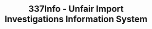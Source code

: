 ---
layout: default
bigquery: https://console.cloud.google.com/bigquery?p=patents-public-data&d=usitc_investigations&page=dataset&project=sheets-management-319211
citation: US International Trade Commission 337Info Unfair Import Investigations Information
  System
contributors: US International Trade Comission
cost: None
description: US International Trade Commission 337Info Unfair Import Investigations
  Information System contains data on investigations done under Section 337. Section
  337 declares the infringement of certain statutory intellectual property rights
  and other forms of unfair competition in import trade to be unlawful practices.
  Most Section 337 investigations involve allegations of patent or registered trademark
  infringement.
documentation: FAQ and tutorial available on the site
last_edit: Mon, 04 Apr 2022 19:10:40 GMT
location: https://pubapps2.usitc.gov/337external/
maintained_by: US International Trade Comission
schema_fields: '[''id'', ''teoIdIssueDate'', ''finalIdOnViolationIssue'', ''teoIdDueDate'',
  ''markmanHearing'', ''complainant'', ''finalDetNoViolation'', ''gcAttorney'', ''lastUpdated'',
  ''targetDate'', ''aljAssigned'', ''cafcAppeals'', ''endDateMarkmanHearing'', ''scheduledEndDateEvidHear'',
  ''dateOfPublicationFrNotice'', ''ouiiAttorney'', ''invUnfairAct'', ''startDateMarkmanHearing'',
  ''htsNumbers'', ''trademarkNumbers'', ''respondent'', ''ouiiParticipation'', ''title'',
  ''investigationNo'', ''dateComplaintFiled'', ''finalDetViolation'', ''docketNo'',
  ''finalIdOnViolationDue'', ''teoProceedingInvolved'', ''internalRemand'', ''reportingRequirements'',
  ''teoReliefGranted'', ''scheduledStartDateEvidHear'', ''actualStartDateEvidHear'',
  ''patentNumber'', ''patentNumbers'', ''issueDateOtherNonFinal'', ''dateCreated'',
  ''publication_number'', ''actualEndDateEvidHear'', ''currentStatus'', ''copyrightNumbers'',
  ''investigationType'', ''investigationTermDate'', ''currentActiveALJ'']'
shortname: unfair_import_investigations
tags:
- import
- legal
- trade
timeframe: 2008-2021 (prior to 2008 downloadable as a JSON file)
title: 337Info - Unfair Import Investigations Information System
uuid: 2721f5ec-e599-4890-9265-9706719fc71e
---